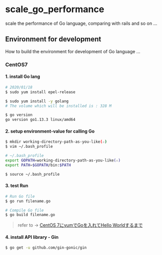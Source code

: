 # scale_go_performance
scale the performance of Go language, comparing with rails and so on ...

## Environment for development
How to build the environment for development of Go language ...
### CentOS7
#### 1. install Go lang
```bash
# 2020/01/18
$ sudo yum install epel-release

$ sudo yum install -y golang
# The volume which will be installed is : 328 M

$ go version
go version go1.13.3 linux/amd64
```

#### 2. setup environment-value for calling Go
```bash
$ mkdir working-directory-path-as-you-like(☆)
$ vim ~/.bash_profile

# ~/.bash_profile
export GOPATH=working-directory-path-as-you-like(☆)
export PATH=$GOPATH/bin:$PATH

$ source ~/.bash_profile
```
#### 3. test Run
```bash
# Run Go file
$ go run filename.go

# Compile Go file
$ go build filename.go
```

> refer to -> [CentOS 7にyumでGoを入れてHello Worldするまで](https://qiita.com/nooboolean/items/11805928527aeb576c21)

#### 4. install API library - Gin


```bash
$ go get -u github.com/gin-gonic/gin
```

